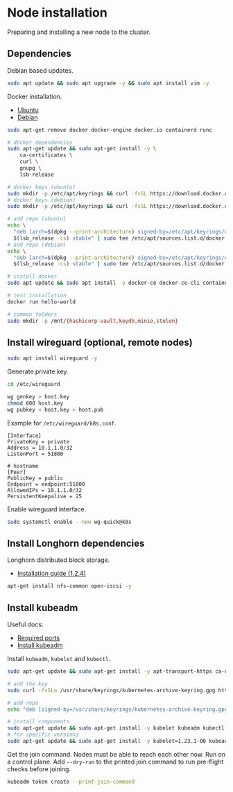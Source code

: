 # Node installation

Preparing and installing a new node to the cluster.

## Dependencies

Debian based updates.

```sh
sudo apt update && sudo apt upgrade -y && sudo apt install vim -y 
```

Docker installation.

- [Ubuntu](https://docs.docker.com/engine/install/ubuntu/)
- [Debian](https://docs.docker.com/engine/install/debian/)

```sh
sudo apt-get remove docker docker-engine docker.io containerd runc

# docker dependencies
sudo apt-get update && sudo apt-get install -y \
    ca-certificates \
    curl \
    gnupg \
    lsb-release

# docker keys (ubuntu)
sudo mkdir -p /etc/apt/keyrings && curl -fsSL https://download.docker.com/linux/ubuntu/gpg | sudo gpg --dearmor -o /etc/apt/keyrings/docker.gpg
# docker keys (debian)
sudo mkdir -p /etc/apt/keyrings && curl -fsSL https://download.docker.com/linux/debian/gpg | sudo gpg --dearmor -o /etc/apt/keyrings/docker.gpg

# add repo (ubuntu)
echo \
  "deb [arch=$(dpkg --print-architecture) signed-by=/etc/apt/keyrings/docker.gpg] https://download.docker.com/linux/ubuntu \
  $(lsb_release -cs) stable" | sudo tee /etc/apt/sources.list.d/docker.list > /dev/null
# add repo (debian)
echo \
  "deb [arch=$(dpkg --print-architecture) signed-by=/etc/apt/keyrings/docker.gpg] https://download.docker.com/linux/debian \
  $(lsb_release -cs) stable" | sudo tee /etc/apt/sources.list.d/docker.list > /dev/null

# install docker
sudo apt update && sudo apt install -y docker-ce docker-ce-cli containerd.io docker-compose-plugin

# test installation
docker run hello-world

# common folders
sudo mkdir -p /mnt/{hashicorp-vault,keydb,minio,stolon}
```

## Install wireguard (optional, remote nodes)

```sh
sudo apt install wireguard -y
```

Generate private key.

```sh
cd /etc/wireguard

wg genkey > host.key
chmod 600 host.key
wg pubkey < host.key > host.pub
```

Example for `/etc/wireguard/k8s.conf`. 

```
[Interface]
PrivateKey = private
Address = 10.1.1.0/32
ListenPort = 51800

# hostname
[Peer]
PublicKey = public
Endpoint = endpoint:51800
AllowedIPs = 10.1.1.0/32
PersistentKeepalive = 25
```

Enable wireguard interface.

```sh
sudo systemctl enable --now wg-quick@k8s
```

## Install Longhorn dependencies

Longhorn distributed block storage.

- [Installation guide (1.2.4)](https://longhorn.io/docs/1.2.4/deploy/install/)

```sh
apt-get install nfs-common open-iscsi -y
```

## Install kubeadm

Useful docs:
- [Required ports](https://kubernetes.io/docs/reference/ports-and-protocols/)
- [Install kubeadm](https://kubernetes.io/docs/setup/production-environment/tools/kubeadm/install-kubeadm/)

Install `kubeadm`, `kubelet` and `kubectl`.

```sh
sudo apt-get update && sudo apt-get install -y apt-transport-https ca-certificates curl

# add the key
sudo curl -fsSLo /usr/share/keyrings/kubernetes-archive-keyring.gpg https://packages.cloud.google.com/apt/doc/apt-key.gpg

# add repo
echo "deb [signed-by=/usr/share/keyrings/kubernetes-archive-keyring.gpg] https://apt.kubernetes.io/ kubernetes-xenial main" | sudo tee /etc/apt/sources.list.d/kubernetes.list

# install components
sudo apt-get update && sudo apt-get install -y kubelet kubeadm kubectl && sudo apt-mark hold kubelet kubeadm kubectl
# for specific versions
sudo apt-get update && sudo apt-get install -y kubelet=1.23.1-00 kubeadm=1.23.1-00 kubectl=1.23.1-00 && sudo apt-mark hold kubelet kubeadm kubectl
```

Get the join command. Nodes must be able to reach each other now. Run on a control plane. Add `--dry-run` to the printed join command to run pre-flight checks before joining.

```sh
kubeadm token create --print-join-command
```

